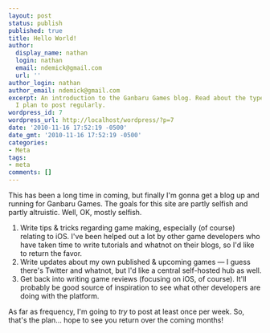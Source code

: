 ```yaml
---
layout: post
status: publish
published: true
title: Hello World!
author:
  display_name: nathan
  login: nathan
  email: ndemick@gmail.com
  url: ''
author_login: nathan
author_email: ndemick@gmail.com
excerpt: An introduction to the Ganbaru Games blog. Read about the type of content
  I plan to post regularly.
wordpress_id: 7
wordpress_url: http://localhost/wordpress/?p=7
date: '2010-11-16 17:52:19 -0500'
date_gmt: '2010-11-16 17:52:19 -0500'
categories:
- Meta
tags:
- meta
comments: []
---
```

<p>This has been a long time in coming, but finally I'm gonna get a blog up and running for Ganbaru Games. The goals for this site are partly selfish and partly altruistic. Well, OK, mostly selfish.</p>
<ol>
<li>Write tips &amp; tricks regarding game making, especially (of course) relating to iOS. I've been helped out a lot by other game developers who have taken time to write tutorials and whatnot on their blogs, so I'd like to return the favor.</li>
<li>Write updates about my own published &amp; upcoming games &mdash; I guess there's Twitter and whatnot, but I'd like a central self-hosted hub as well.</li>
<li>Get back into writing game reviews (focusing on iOS, of course). It'll probably be good source of inspiration to see what other developers are doing with the platform.</li>
</ol>
<p>As far as frequency, I'm going to <em>try</em> to post at least once per week. So, that's the plan... hope to see you return over the coming months!</p>
